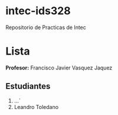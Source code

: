 # intec-ids328
Repositorio de Practicas de Intec


# Lista

**Profesor:** Francisco Javier Vasquez Jaquez

## Estudiantes

1. ...`
2. Leandro Toledano
